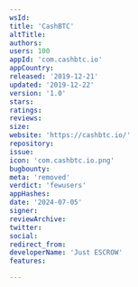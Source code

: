 ```yaml
---
wsId: 
title: 'CashBTC'
altTitle: 
authors: 
users: 100
appId: 'com.cashbtc.io'
appCountry: 
released: '2019-12-21'
updated: '2019-12-22'
version: '1.0'
stars: 
ratings: 
reviews: 
size: 
website: 'https://cashbtc.io/'
repository: 
issue: 
icon: 'com.cashbtc.io.png'
bugbounty: 
meta: 'removed'
verdict: 'fewusers'
appHashes: 
date: '2024-07-05'
signer: 
reviewArchive: 
twitter: 
social: 
redirect_from: 
developerName: 'Just ESCROW'
features: 

---
```


